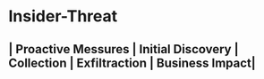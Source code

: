 # Insider-Threat

| Proactive Messures | Initial Discovery | Collection | Exfiltraction | Business Impact|
----------------------------------------------------------------------------------------

